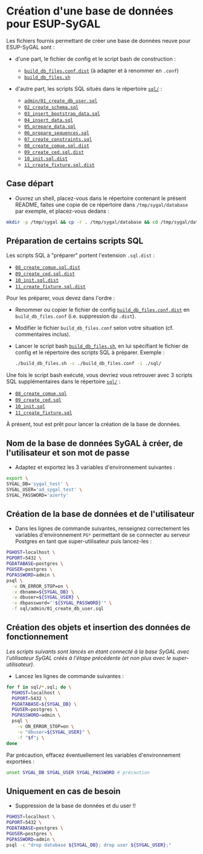 Création d'une base de données pour ESUP-SyGAL
==============================================

Les fichiers fournis permettant de créer une base de données neuve pour ESUP-SyGAL sont :

- d'une part, le fichier de config et le script bash de construction :
    - [`build_db_files.conf.dist`](build_db_files.conf.dist) (à adapter et à renommer en `.conf`)
    - [`build_db_files.sh`](build_db_files.sh)
    
- d'autre part, les scripts SQL situés dans le répertoire [`sql/`](sql) :
    - [`admin/01_create_db_user.sql`](sql/admin/01_create_db_user.sql)
    - [`02_create_schema.sql`](sql/02_create_schema.sql)
    - [`03_insert_bootstrap_data.sql`](sql/03_insert_bootstrap_data.sql)
    - [`04_insert_data.sql`](sql/04_insert_data.sql)
    - [`05_prepare_data.sql`](sql/05_prepare_data.sql)
    - [`06_prepare_sequences.sql`](sql/06_prepare_sequences.sql)
    - [`07_create_constraints.sql`](sql/07_create_constraints.sql)
    - [`08_create_comue.sql.dist`](sql/08_create_comue.sql.dist)
    - [`09_create_ced.sql.dist`](sql/09_create_ced.sql.dist)
    - [`10_init.sql.dist`](sql/10_init.sql.dist)
    - [`11_create_fixture.sql.dist`](sql/11_create_fixture.sql.dist)


## Case départ

- Ouvrez un shell, placez-vous dans le répertoire contenant le présent README, faites une copie de ce répertoire
  dans `/tmp/sygal/database` par exemple, et placez-vous dedans :

```bash
mkdir -p /tmp/sygal && cp -r . /tmp/sygal/database && cd /tmp/sygal/database
```


## Préparation de certains scripts SQL

Les scripts SQL à "préparer" portent l'extension `.sql.dist` :
  - [`08_create_comue.sql.dist`](sql/08_create_comue.sql.dist)
  - [`09_create_ced.sql.dist`](sql/09_create_ced.sql.dist)
  - [`10_init.sql.dist`](sql/10_init.sql.dist)
  - [`11_create_fixture.sql.dist`](sql/11_create_fixture.sql.dist)

Pour les préparer, vous devez dans l'ordre :

- Renommer ou copier le fichier de config [`build_db_files.conf.dist`](build_db_files.conf.dist) en
  `build_db_files.conf` (i.e. suppression du `.dist`).

- Modifier le fichier `build_db_files.conf` selon votre situation (cf. commentaires inclus).
   
- Lancer le script bash [`build_db_files.sh`](build_db_files.sh), en lui spécifiant le fichier de config
   et le répertoire des scripts SQL à préparer. 
   Exemple :
    ```bash
    ./build_db_files.sh -c ./build_db_files.conf -i ./sql/
    ```

Une fois le script bash exécuté, vous devriez vous retrouver avec 3 scripts SQL supplémentaires dans le répertoire 
[`sql/`](sql) :
  - [`08_create_comue.sql`](sql/08_create_comue.sql)
  - [`09_create_ced.sql`](sql/09_create_ced.sql)
  - [`10_init.sql`](sql/10_init.sql)
  - [`11_create_fixture.sql`](sql/11_create_fixture.sql)

À présent, tout est prêt pour lancer la création de la base de données.


## Nom de la base de données SyGAL à créer, de l'utilisateur et son mot de passe

- Adaptez et exportez les 3 variables d'environnement suivantes :

```bash
export \
SYGAL_DB='sygal_test' \
SYGAL_USER='ad_sygal_test' \
SYGAL_PASSWORD='azerty'
```


## Création de la base de données et de l'utilisateur

- Dans les lignes de commande suivantes, renseignez correctement les variables d'environnement `PG*` permettant 
  de se connecter au serveur Postgres en tant que super-utilisateur puis lancez-les :

```bash
PGHOST=localhost \
PGPORT=5432 \
PGDATABASE=postgres \
PGUSER=postgres \
PGPASSWORD=admin \
psql \
  -v ON_ERROR_STOP=on \
  -v dbname=${SYGAL_DB} \
  -v dbuser=${SYGAL_USER} \
  -v dbpassword="'${SYGAL_PASSWORD}'" \
  -f sql/admin/01_create_db_user.sql
```


## Création des objets et insertion des données de fonctionnement

*Les scripts suivants sont lancés en étant connecté à la base SyGAL avec l'utilisateur SyGAL
créés à l'étape précédente (et non plus avec le super-utilisateur).*

- Lancez les lignes de commande suivantes :

```bash
for f in sql/*.sql; do \
  PGHOST=localhost \
  PGPORT=5432 \
  PGDATABASE=${SYGAL_DB} \
  PGUSER=postgres \
  PGPASSWORD=admin \
  psql \
    -v ON_ERROR_STOP=on \
    -v "dbuser=${SYGAL_USER}" \
    -f "$f"; \
done
```

Par précaution, effacez éventuellement les variables d'environnement exportées :

```bash
unset SYGAL_DB SYGAL_USER SYGAL_PASSWORD # précaution
```


## Uniquement en cas de besoin

- Suppression de la base de données et du user !!

```bash
PGHOST=localhost \
PGPORT=5432 \
PGDATABASE=postgres \
PGUSER=postgres \
PGPASSWORD=admin \
psql -c "drop database ${SYGAL_DB}; drop user ${SYGAL_USER};"
```

